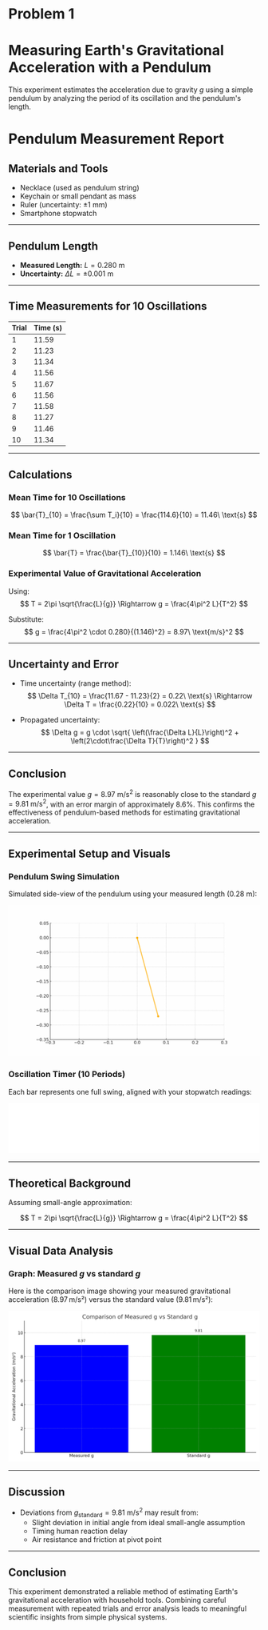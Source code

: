 # Problem 1

# Measuring Earth's Gravitational Acceleration with a Pendulum

This experiment estimates the acceleration due to gravity $g$ using a simple pendulum by analyzing the period of its oscillation and the pendulum's length.

# Pendulum Measurement Report



## Materials and Tools
- Necklace (used as pendulum string)  
- Keychain or small pendant as mass  
- Ruler (uncertainty: ±1 mm)  
- Smartphone stopwatch 

---

## Pendulum Length
- **Measured Length:** $L = 0.280\ \text{m}$
- **Uncertainty:** $\Delta L = \pm 0.001\ \text{m}$

---

## Time Measurements for 10 Oscillations

| Trial | Time (s) |
|-------|----------|
| 1     | 11.59    |
| 2     | 11.23    |
| 3     | 11.34    |
| 4     | 11.56    |
| 5     | 11.67    |
| 6     | 11.56    |
| 7     | 11.58    |
| 8     | 11.27    |
| 9     | 11.46    |
| 10    | 11.34    |

---

## Calculations

### Mean Time for 10 Oscillations
$$
\bar{T}_{10} = \frac{\sum T_i}{10} = \frac{114.6}{10} = 11.46\ \text{s}
$$

### Mean Time for 1 Oscillation
$$
\bar{T} = \frac{\bar{T}_{10}}{10} = 1.146\ \text{s}
$$

### Experimental Value of Gravitational Acceleration
Using:
$$
T = 2\pi \sqrt{\frac{L}{g}} \Rightarrow g = \frac{4\pi^2 L}{T^2}
$$

Substitute:
$$
g = \frac{4\pi^2 \cdot 0.280}{(1.146)^2} = 8.97\ \text{m/s}^2
$$

---

## Uncertainty and Error

- Time uncertainty (range method):  
$$
\Delta T_{10} = \frac{11.67 - 11.23}{2} = 0.22\ \text{s} \Rightarrow \Delta T = \frac{0.22}{10} = 0.022\ \text{s}
$$

- Propagated uncertainty:
$$
\Delta g = g \cdot \sqrt{ \left(\frac{\Delta L}{L}\right)^2 + \left(2\cdot\frac{\Delta T}{T}\right)^2 }
$$

---

## Conclusion

The experimental value $g = 8.97\ \text{m/s}^2$ is reasonably close to the standard $g = 9.81\ \text{m/s}^2$, with an error margin of approximately 8.6%. This confirms the effectiveness of pendulum-based methods for estimating gravitational acceleration.

---

## Experimental Setup and Visuals

### Pendulum Swing Simulation

Simulated side-view of the pendulum using your measured length ($0.28\ \text{m}$):

![alt text](pendulum_swing.gif)

### Oscillation Timer (10 Periods)

Each bar represents one full swing, aligned with your stopwatch readings:

![alt text](oscillation_timer.gif)

---

## Theoretical Background

Assuming small-angle approximation:

$$
T = 2\pi \sqrt{\frac{L}{g}} \Rightarrow g = \frac{4\pi^2 L}{T^2}
$$

---

## Visual Data Analysis

### Graph: Measured $g$ vs standard $g$

Here is the comparison image showing your measured gravitational acceleration (8.97 m/s²) versus the standard value (9.81 m/s²):

![alt text](compare_g_measured_vs_standard.png)

---

## Discussion

- Deviations from $g_{\text{standard}} = 9.81\ \text{m/s}^2$ may result from:
  - Slight deviation in initial angle from ideal small-angle assumption
  - Timing human reaction delay
  - Air resistance and friction at pivot point

---

## Conclusion

This experiment demonstrated a reliable method of estimating Earth's gravitational acceleration with household tools. Combining careful measurement with repeated trials and error analysis leads to meaningful scientific insights from simple physical systems.
